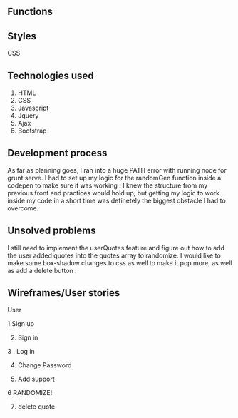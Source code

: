 ## Functions


## Styles
CSS

## Technologies used 
1. HTML
2. CSS
3. Javascript
4. Jquery
5. Ajax
6. Bootstrap 

## Development process
As far as planning goes, I ran into a huge PATH error with running node for grunt serve. I had to set up my logic for the randomGen function inside a codepen to make sure it was working . I knew the structure from my previous front end practices would hold up, but getting my logic to work inside my code in a short time was definetely the biggest obstacle I had to overcome. 



## Unsolved problems

I still need to implement the userQuotes feature and figure out how to add the user added quotes into the quotes array to randomize. I would like to make some box-shadow changes to css as well to make it pop more, as well as add a delete button . 



## Wireframes/User stories

User

1.Sign up


2. Sign in

3 . Log in

4. Change Password

5. Add support

6 RANDOMIZE!

7. delete quote 

